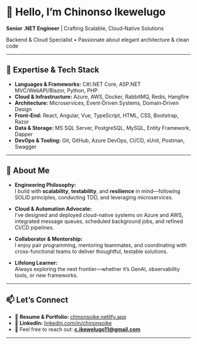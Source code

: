 # 👋 Hello, I’m Chinonso Ikewelugo

**Senior .NET Engineer** | Crafting Scalable, Cloud‑Native Solutions

Backend & Cloud Specialist • Passionate about elegant architecture & clean code

---

## 🔧 Expertise & Tech Stack

- **Languages & Frameworks:** C#/.NET Core, ASP.NET MVC/WebAPI/Blazor, Python, PHP  
- **Cloud & Infrastructure:** Azure, AWS, Docker, RabbitMQ, Redis, Hangfire  
- **Architecture:** Microservices, Event‑Driven Systems, Domain‑Driven Design  
- **Front‑End:** React, Angular, Vue, TypeScript, HTML, CSS, Bootstrap, Razor  
- **Data & Storage:** MS SQL Server, PostgreSQL, MySQL, Entity Framework, Dapper  
- **DevOps & Tooling:** Git, GitHub, Azure DevOps, CI/CD, xUnit, Postman, Swagger

---

## 📝 About Me

- **Engineering Philosophy:**  
  I build with **scalability**, **testability**, and **resilience** in mind—following SOLID principles, conducting TDD, and leveraging microservices.

- **Cloud & Automation Advocate:**  
  I’ve designed and deployed cloud-native systems on Azure and AWS, integrated message queues, scheduled background jobs, and refined CI/CD pipelines.

- **Collaborator & Mentorship:**  
  I enjoy pair programming, mentoring teammates, and coordinating with cross-functional teams to deliver thoughtful, testable solutions.

- **Lifelong Learner:**  
  Always exploring the next frontier—whether it’s GenAI, observability tools, or new frameworks.

---

## 📫 Let’s Connect

- 💼 **Resume & Portfolio:** [chinonsoike.netlify.app](https://chinonsoike.netlify.app)  
- 🔗 **LinkedIn:** [linkedin.com/in/chinonsoike](https://linkedin.com/in/chinonsoike)  
- 📧 Feel free to reach out: **c.ikewelugo11@gmail.com**

---

